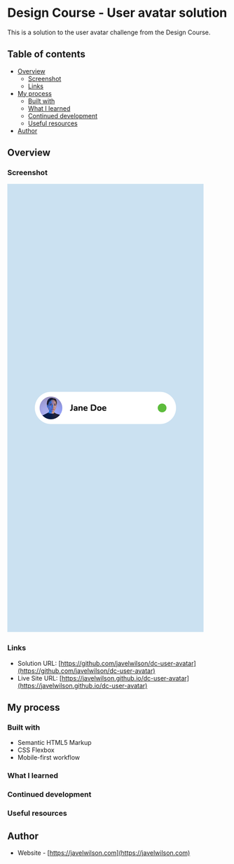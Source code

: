 # Design Course - User avatar solution

This is a solution to the user avatar challenge from the Design Course.

## Table of contents

- [Overview](#overview)
  - [Screenshot](#screenshot)
  - [Links](#links)
- [My process](#my-process)
  - [Built with](#built-with)
  - [What I learned](#what-i-learned)
  - [Continued development](#continued-development)
  - [Useful resources](#useful-resources)
- [Author](#author)

## Overview

### Screenshot

![](./screenshot01.png)

### Links

- Solution URL: [https://github.com/javelwilson/dc-user-avatar](https://github.com/javelwilson/dc-user-avatar)
- Live Site URL: [https://javelwilson.github.io/dc-user-avatar](https://javelwilson.github.io/dc-user-avatar)

## My process

### Built with

- Semantic HTML5 Markup
- CSS Flexbox
- Mobile-first workflow

### What I learned

### Continued development

### Useful resources

## Author

- Website - [https://javelwilson.com](https://javelwilson.com)
